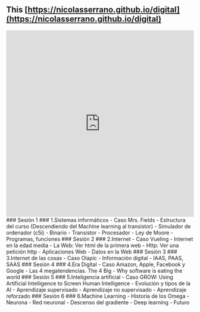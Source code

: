 ## This [https://nicolasserrano.github.io/digital](https://nicolasserrano.github.io/digital)

<iframe width="100%" height="500" src="https://nicolasserrano.github.io/digital/cover.html" frameborder="0" scrolling="no" onload="resizeIframe(this)"></iframe>

<a id="s1" />
### Sesi&oacute;n 1 ### 
1.Sistemas informáticos - Caso Mrs. Fields
   - Estructura del curso (Descendiendo del Machine learning al transistor) 
   - Simulador de ordenador (c5i) 
   - Binario 
   - Transistor 
   - Procesador 
   - Ley de Moore 
   - Programas, funciones 

<a id="s2" />
### Sesi&oacute;n 2 ### 
2.Internet - Caso Vueling
   - Internet en la edad media
   - La Web: Ver html de la primera web
   - Http: Ver una petición http
   - Aplicaciones Web
   - Datos en la Web

<a id=s3>
### Sesi&oacute;n 3 ### 
3.Internet de las cosas - Caso Olapic
   - Información digital
   - IAAS, PAAS, SAAS

<a id=s4>
### Sesi&oacute;n 4 ### 
4.Era Digital - Caso Amazon, Apple, Facebook y Google
   - Las 4 megatendencias. The 4 Big
   - Why software is eating the world

<a id=s5>
### Sesi&oacute;n 5 ### 
5.Inteligencia artificial - Caso GROW: Using Artificial Intelligence to Screen Human Intelligence
   - Evolución y tipos de la AI
   - Aprendizaje supervisado
   - Aprendizaje no supervisado
   - Aprendizaje reforzado

<a id=s6>
### Sesi&oacute;n 6 ### 
6.Machine Learning - Historia de los Omega
   - Neurona
   - Red neuronal
   - Descenso del gradiente
   - Deep learning
   - Futuro
